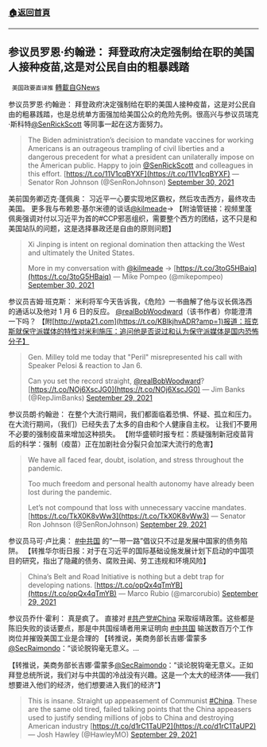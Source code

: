 ###  [:house:返回首頁](https://github.com/ourhimalayas/txt)
---


## 参议员罗恩·约翰逊： 拜登政府决定强制给在职的美国人接种疫苗,这是对公民自由的粗暴践踏
` 美国政要直译推` [轉載自GNews](https://gnews.org/zh-hans/1563775/)

参议员罗恩·约翰逊： 拜登政府决定强制给在职的美国人接种疫苗，这是对公民自由的粗暴践踏，也是总统单方面强加给美国公众的危险先例。很高兴与参议员瑞克·斯科特[@SenRickScott](https://twitter.com/SenRickScott) 等同事一起在这方面努力。



> The Biden administration’s decision to mandate vaccines for working Americans is an outrageous trampling of civil liberties and a dangerous precedent for what a president can unilaterally impose on the American public. Happy to join [@SenRickScott](https://twitter.com/SenRickScott?ref_src=twsrc%5Etfw) and colleagues in this effort. [https://t.co/11V1cqBYXF](https://t.co/11V1cqBYXF)
> — Senator Ron Johnson (@SenRonJohnson) [September 30, 2021](https://twitter.com/SenRonJohnson/status/1443369052664172547?ref_src=twsrc%5Etfw)



美前国务卿迈克·蓬佩奥： 习近平一心要实现地区霸权，然后攻击西方，最终攻击美国。 更多我与布赖恩·基尔米德的谈话[@kilmeade](https://twitter.com/kilmeade)→ 【附油管链接：视频里蓬佩奥强调对付以习近平为首的#CCP邪恶组织，需要整个西方的团结，这不只是和美国站队的问题，这是选择暴政还是自由的原则问题】



> Xi Jinping is intent on regional domination then attacking the West and ultimately the United States.
> 
> More in my conversation with [@kilmeade](https://twitter.com/kilmeade?ref_src=twsrc%5Etfw) → [https://t.co/3toG5HBaiq](https://t.co/3toG5HBaiq)
> — Mike Pompeo (@mikepompeo) [September 30, 2021](https://twitter.com/mikepompeo/status/1443366652792426500?ref_src=twsrc%5Etfw)



参议员吉姆·班克斯： 米利将军今天告诉我，《危险》一书曲解了他与议长佩洛西的通话以及他对 1 月 6 日的反应。 [@realBobWoodward](https://twitter.com/realBobWoodward)（该书作者）你能澄清一下吗？ 【附[http://wpta21.com](https://t.co/KBlkjhvADR?amp=1)报道：班克斯就保守派媒体的特性对米利施压：追问他是否说过和认为保守派媒体是国内恐怖分子】



> Gen. Milley told me today that "Peril" misrepresented his call with Speaker Pelosi & reaction to Jan 6.
>  
> Can you set the record straight, [@realBobWoodward](https://twitter.com/realBobWoodward?ref_src=twsrc%5Etfw)?  [https://t.co/NOj6XscJG0](https://t.co/NOj6XscJG0)
> — Jim Banks (@RepJimBanks) [September 29, 2021](https://twitter.com/RepJimBanks/status/1443345288895373316?ref_src=twsrc%5Etfw)



参议员朗·约翰逊： 在整个大流行期间，我们都面临着恐惧、怀疑、孤立和压力。 在大流行期间，（我们）已经失去了太多的自由和个人健康自主权。 让我们不要用不必要的强制疫苗来增加这种损失。 【附华盛顿时报专栏：质疑强制新冠疫苗背后的科学：强制（疫苗）正在加剧社会分裂只会加深大流行的危害】



> We have all faced fear, doubt, isolation, and stress throughout the pandemic. 
> 
> Too much freedom and personal health autonomy have already been lost during the pandemic. 
> 
> Let’s not compound that loss with unnecessary vaccine mandates.[https://t.co/TkX0K8vWw3](https://t.co/TkX0K8vWw3)
> — Senator Ron Johnson (@SenRonJohnson) [September 29, 2021](https://twitter.com/SenRonJohnson/status/1443339748047732736?ref_src=twsrc%5Etfw)



参议员马可·卢比奥： [#中共国](https://twitter.com/hashtag/%E4%B8%AD%E5%85%B1%E5%9B%BD?src=hashtag_click) 的“一带一路”倡议只不过是发展中国家的债务陷阱。 【转推华尔街日报：对于在习近平的国际基础设施发展计划下启动的中国项目的研究，指出了隐藏的债务、腐败丑闻、劳工违规和环境风险】



> China’s Belt and Road Initiative is nothing but a debt trap for developing nations. [https://t.co/opQx4qTmYB](https://t.co/opQx4qTmYB)
> — Marco Rubio (@marcorubio) [September 29, 2021](https://twitter.com/marcorubio/status/1443260251281805328?ref_src=twsrc%5Etfw)



参议员乔什·霍利： 真是疯了。 直接对 [#共产党](https://twitter.com/hashtag/%E5%85%B1%E4%BA%A7%E5%85%9A?src=hashtag_click)[#China](https://twitter.com/hashtag/China?src=hashtag_click) 采取绥靖政策。这些都是陈旧失败的谈话要点，那是中共国绥靖者用来证明向 [#中共国](https://twitter.com/hashtag/%E4%B8%AD%E5%85%B1%E5%9B%BD?src=hashtag_click) 输送数百万个工作岗位并摧毁美国工业是合理的 【转推说，美商务部长吉娜·雷蒙多[@SecRaimondo](https://twitter.com/SecRaimondo)：“谈论脱钩毫无意义。…

【转推说，美商务部长吉娜·雷蒙多[@SecRaimondo](https://twitter.com/SecRaimondo)：“谈论脱钩毫无意义。正如拜登总统所说，我们对与中共国的冷战没有兴趣。这是一个太大的经济体——我们想要进入他们的经济，他们想要进入我们的经济”】



> This is insane. Straight up appeasement of Communist [#China](https://twitter.com/hashtag/China?src=hash&amp;ref_src=twsrc%5Etfw). These are the same old tired, failed talking points that the China appeasers used to justify sending millions of jobs to China and destroying American industry [https://t.co/d1rC1TaUP2](https://t.co/d1rC1TaUP2)
> — Josh Hawley (@HawleyMO) [September 29, 2021](https://twitter.com/HawleyMO/status/1443242680109129747?ref_src=twsrc%5Etfw)
